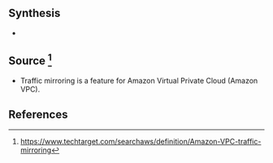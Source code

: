 ## Synthesis
- 
## Source [^1]
- Traffic mirroring is a feature for Amazon Virtual Private Cloud (Amazon VPC).
## References

[^1]: https://www.techtarget.com/searchaws/definition/Amazon-VPC-traffic-mirroring